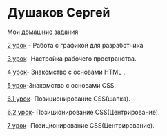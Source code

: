 # Душаков Сергей

Мои домашние задания

[2 урок](https://github.com/dushakoffsergey/dushakoffsergey.github.io/tree/master/2%20урок "Описание") - Работа с графикой для разработчика

[3 урок](https://github.com/dushakoffsergey/dushakoffsergey.github.io/tree/master/3%20урок)- Настройка рабочего пространства.

[4 урок](https://codepen.io/SERGEY34/pen/boexKq)- Знакомство с основами HTML .

[5 урок](https://codepen.io/SERGEY34/pen/WZGNBv)-Знакомство с основами CSS.

[6.1 урок](https://codepen.io/SERGEY34/pen/YrpqmN "Шапка")- Позиционирование CSS(шапка).

[6.2 урок](https://codepen.io/SERGEY34/pen/jGVrNe "Центрирование")- Позиционирование CSS(Центрирование).

[7 урок](https://codepen.io/SERGEY34/pen/jGVrNe "Центрирование")- Позиционирование CSS(Центрирование).






 
